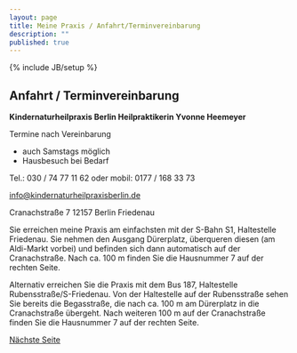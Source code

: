 ```yaml
---
layout: page
title: Meine Praxis / Anfahrt/Terminvereinbarung
description: ""
published: true
---
```


{% include JB/setup %}

## Anfahrt / Terminvereinbarung

**Kindernaturheilpraxis Berlin
Heilpraktikerin Yvonne Heemeyer**

Termine nach Vereinbarung

* auch Samstags möglich
* Hausbesuch bei Bedarf


Tel.: 030 / 74 77 11 62 oder mobil: 0177 / 168 33 73

info@kindernaturheilpraxisberlin.de

Cranachstraße 7
12157 Berlin Friedenau

Sie erreichen meine Praxis am einfachsten mit der S-Bahn S1, Haltestelle Friedenau. Sie nehmen den Ausgang Dürerplatz, überqueren diesen (am Aldi-Markt vorbei) und befinden sich dann automatisch auf der Cranachstraße. Nach ca. 100 m finden Sie die Hausnummer 7 auf der rechten Seite.

Alternativ erreichen Sie die Praxis mit dem Bus 187, Haltestelle Rubensstraße/S-Friedenau. Von der Haltestelle auf der Rubensstraße sehen Sie bereits die Begasstraße, die nach ca. 100 m am Dürerplatz in die Cranachstraße übergeht. Nach weiteren 100 m auf der Cranachstraße finden Sie die Hausnummer 7 auf der rechten Seite.

[Nächste Seite](/meine-praxis/kontakt/)